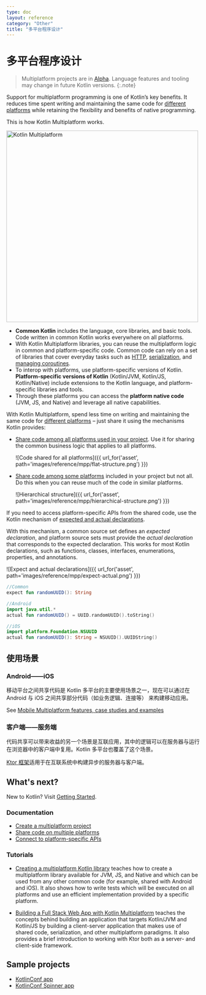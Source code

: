 ```yaml
---
type: doc
layout: reference
category: "Other"
title: "多平台程序设计"
---
```


# 多平台程序设计

> Multiplatform projects are in [Alpha](evolution/components-stability.html). Language features and tooling may change in future Kotlin versions.
{:.note}

Support for multiplatform programming is one of Kotlin’s key benefits. It reduces time spent writing and maintaining the
 same code for [different platforms](mpp-supported-platforms.html) while retaining the flexibility and benefits of native programming. 

This is how Kotlin Multiplatform works.

<img class="img-responsive" src="{{ url_for('asset', path='images/reference/mpp/kotlin-multiplatform.png' )}}" alt
="Kotlin Multiplatform" width="500" />

*   **Common Kotlin** includes the language, core libraries, and basic tools. Code written in common Kotlin works 
everywhere on all platforms.
*   With Kotlin Multiplatform libraries, you can reuse the multiplatform logic in common and platform-specific code. 
Common code can rely on a set of libraries that cover everyday tasks such as [HTTP](http://ktor.io/clients/http-client/multiplatform.html), [serialization](https://github.com/Kotlin/kotlinx.serialization), and [managing 
coroutines](https://github.com/Kotlin/kotlinx.coroutines).
*   To interop with platforms, use platform-specific versions of Kotlin. **Platform-specific versions of Kotlin** 
(Kotlin/JVM, Kotlin/JS, Kotlin/Native) include extensions to the Kotlin language, and platform-specific libraries and tools. 
*   Through these platforms you can access the **platform native code** (JVM, JS, and Native) and leverage all native
 capabilities.

With Kotlin Multiplatform, spend less time on writing and maintaining the same code for [different platforms](mpp-supported-platforms.html)
 – just share it using the mechanisms Kotlin provides:

*   [Share code among all platforms used in your project](mpp-share-on-platforms.html#share-code-on-all-platforms). Use it for sharing the common 
business logic that applies to all platforms. 
     
    ![Code shared for all platforms]({{ url_for('asset', path='images/reference/mpp/flat-structure.png') }})
    
*   [Share code among some platforms](mpp-share-on-platforms.html#share-code-on-similar-platforms) included in your project but not all. Do this 
when you can reuse much of the code in similar platforms.  
    
    ![Hierarchical structure]({{ url_for('asset', path='images/reference/mpp/hierarchical-structure.png') }})

If you need to access platform-specific APIs from the shared code, use the Kotlin mechanism of [expected and actual 
declarations](mpp-connect-to-apis.html).

With this mechanism, a common source set defines an *expected declaration*, and platform source sets must provide the 
*actual declaration* that corresponds to the expected declaration. This works for most Kotlin declarations, such as 
functions, classes, interfaces, enumerations, properties, and annotations.

![Expect and actual declarations]({{ url_for('asset', path='images/reference/mpp/expect-actual.png') }})

<div class="sample" markdown="1" theme="idea" data-highlight-only>

```kotlin
//Common
expect fun randomUUID(): String
```

</div>

<div class="sample" markdown="1" theme="idea" data-highlight-only>

```kotlin
//Android
import java.util.*
actual fun randomUUID() = UUID.randomUUID().toString()
```

</div>

<div class="sample" markdown="1" theme="idea" data-highlight-only>

```kotlin
//iOS
import platform.Foundation.NSUUID
actual fun randomUUID(): String = NSUUID().UUIDString()
```

</div>

## 使用场景

### Android——iOS

移动平台之间共享代码是 Kotlin 多平台的主要使用场景之一，现在<!--
-->可以通过在 Android 与 iOS 之间共享部分代码（如业务逻辑、连接等）
来构建移动应用。

See [Mobile Multiplatform features, case studies and examples](https://www.jetbrains.com/lp/mobilecrossplatform/)

### 客户端——服务端

代码共享可以带来收益的另一个场景是互联应用，其中的逻辑可以<!--
-->在服务器与运行在浏览器中的客户端中复用。Kotlin 多平台也覆盖了<!--
-->这个场景。

[Ktor 框架](https://ktor.kotlincn.net/)适用于在互联系统中构建异步的服务器与客户端。

## What's next?

New to Kotlin? Visit [Getting Started](/docs/reference/basic-syntax.html).

### Documentation

* [Create a multiplatform project](mpp-create-lib.html)
* [Share code on multiple platforms](mpp-share-on-platforms.html)
* [Connect to platform-specific APIs](mpp-connect-to-apis.html)

### Tutorials

* [Creating a multiplatform Kotlin library](/docs/tutorials/mpp/multiplatform-library.html) teaches how to create a multiplatform 
library available for JVM, JS, and Native and which can be used from any other common code (for example, shared with 
Android and iOS). It also shows how to write tests which will be executed on all platforms and use an efficient implementation
 provided by a specific platform.
 
* [Building a Full Stack Web App with Kotlin Multiplatform](https://play.kotlinlang.org/hands-on/Full%20Stack%20Web%20App%20with%20Kotlin%20Multiplatform/01_Introduction) 
  teaches the concepts behind building an application that targets Kotlin/JVM and Kotlin/JS by building a client-server 
  application that makes use of shared code, serialization, and other multiplatform paradigms. It also provides a brief
  introduction to working with Ktor both as a server- and client-side framework.
  
## Sample projects

- [KotlinConf app](https://github.com/JetBrains/kotlinconf-app)
- [KotlinConf Spinner app](https://github.com/jetbrains/kotlinconf-spinner)

